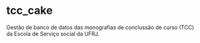 # tcc_cake
Gestão de banco de datos das monografias de conclussão de curso (TCC) da Escola de Serviço social da UFRJ.

